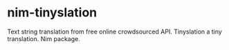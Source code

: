 # nim-tinyslation
Text string translation from free online crowdsourced API. Tinyslation a tiny translation. Nim package.
